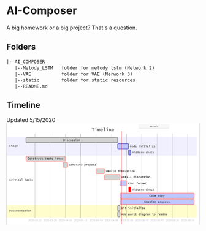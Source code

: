 # AI-Composer

A big homework or a big project? That's a question.

## Folders

``` plain
|--AI_COMPOSER
   |--Melody_LSTM   folder for melody lstm (Network 2)
   |--VAE           folder for VAE (Nerwork 3)
   |--static        folder for static resources
   |--README.md
```

## Timeline

Updated 5/15/2020
![gantt](static/gantt.png)
